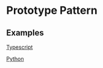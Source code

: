 # Prototype Pattern

## Examples

[Typescript](https://github.com/Syaw0/Design-Patterns/blob/master/src/Creational_Patterns/Prototype/examples/typescript/prototype.ts)

[Python](https://github.com/Syaw0/Design-Patterns/blob/master/src/Creational_Patterns/Prototype/examples/python/prototype.py)
